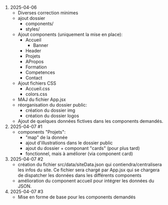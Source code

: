 1) 2025-04-06
    - Diverses correction minimes
    - ajout dossier 
	    - components/
	    - styles/
    - Ajout components (uniquement la mise en place): 
	    - Accueil
		    - Banner
		- Header
		- Projets
		- APropos
		- Formation
		- Competences
		- Contact 
	- Ajout fichiers CSS
		- Accueil.css
		- colors.css
	- MAJ du fichier App.jsx
	- réorganisation du dossier public:
		- création du dossier img
		- création du dossier logos
	-  Ajout de quelques données fictives dans les components demandés.
2) 2025-04-07 #1
	-  components "Projets":
		-  "map" de la donnée
		- ajout d'illustrations  dans le dossier public
		- ajout du dossier + componant "cards" (pour plus tard)
		- fonctionnel, mais à améliorer (via component card)
 3) 2025-04-07 #2
	 - création du fichier src/data/siteData.json qui contiendra/centralisera les infos du site. Ce fichier sera chargé par App.jsx qui se chargera de dispatcher les données dans les différents components
	 - amélioration du component accueil pour intégrer les données du JSON.
4) 2025-04-07 #3
	- Mise en forme de base pour les components demandés 
